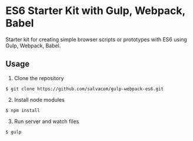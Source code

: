 # ES6 Starter Kit with Gulp, Webpack, Babel

Starter kit for creating simple browser scripts or prototypes with ES6 using Gulp, Webpack, Babel.

## Usage
1. Clone the repository
```shell
$ git clone https://github.com/salvacom/gulp-webpack-es6.git
```
2. Install node modules
```shell
$ npm install
```
3. Run server and watch files
```shell
$ gulp
```